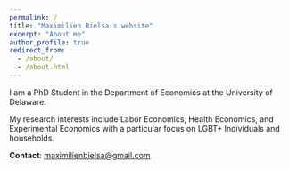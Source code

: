 ```yaml
---
permalink: /
title: "Maximilien Bielsa's website"
excerpt: "About me"
author_profile: true
redirect_from: 
  - /about/
  - /about.html
---
```


I am a PhD Student in the Department of Economics at the University of Delaware. 


My research interests include Labor Economics, Health Economics, and Experimental Economics with a particular focus on LGBT+ Individuals and households. 

**Contact**: maximilienbielsa@gmail.com








